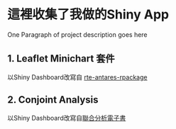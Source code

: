 # 這裡收集了我做的Shiny App

One Paragraph of project description goes here

## 1. Leaflet Minichart 套件

以Shiny Dashboard改寫自 [rte-antares-rpackage](https://github.com/rte-antares-rpackage/leaflet.minicharts)

## 2. Conjoint Analysis

以Shiny Dashboard改寫自[聯合分析電子書](https://bap.cm.nsysu.edu.tw/conjoint_book/index.html)